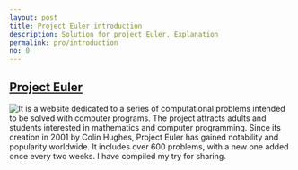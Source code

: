 ```yaml
---
layout: post
title: Project Euler introduction
description: Solution for project Euler. Explanation
permalink: pro/introduction
no: 0
---
```


<div class='page bkg color'>
<div>
<a href="https://projecteuler.net"><h2> Project Euler</h2></a>
<p><img src="https://rawcdn.githack.com/mhmmdk/gallery/master/back/euler.png" style='float:left;'>
It is a website dedicated to a series of computational problems intended to be solved with computer programs. The project attracts adults and students interested in mathematics and computer programming. Since its creation in 2001 by Colin Hughes, Project Euler has gained notability and popularity worldwide. It includes over 600 problems, with a new one added once every two weeks. I have compiled my try for sharing.</p>
</div>
</div>
